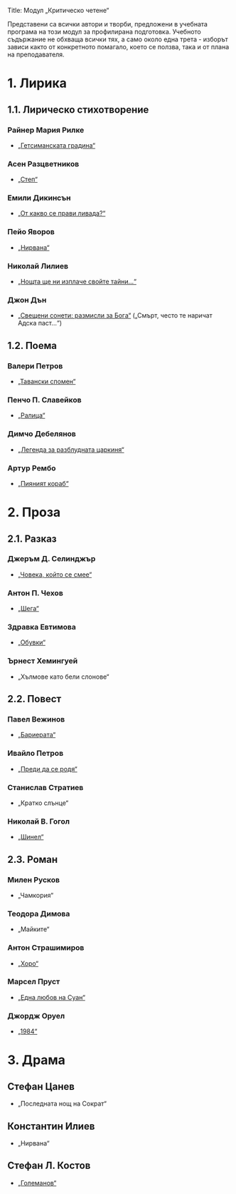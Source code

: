 Title: Модул „Критическо четене“

Представени са всички автори и творби, предложени в учебната програма на този модул за профилирана подготовка. Учебното съдържание не обхваща всички тях, а само около една трета - изборът зависи както от конкретното помагало, което се ползва, така и от плана на преподавателя.

# 1. Лирика
## 1.1. Лирическо стихотворение
### Райнер Мария Рилке
* [„Гетсиманската градина“](/text/31222)
### Асен Разцветников
* [„Степ“](/text/24628)
### Емили Дикинсън
* [„От какво се прави ливада?“](https://momichetata.com/nedelen-knijen-klub/ot-kakvo-se-pravi-livada-ot-emili-dikinsn)
### Пейо Яворов
* [„Нирвана“](/text/7128)
### Николай Лилиев
* [„Нощта ще ни изплаче свойте тайни...“](/text/7776)
### Джон Дън
* [„Свещени сонети: размисли за Бога“](https://litclub.bg/library/prev/donne/24.html) („Смърт, често те наричат Адска паст...“)

## 1.2. Поема
### Валери Петров
* [„Тавански спомен“](/text/24987)
### Пенчо П. Славейков
* [„Ралица“](/text/6631)
### Димчо Дебелянов
* [„Легенда за разблудната царкиня“](/text/6188)
### Артур Рембо
* [„Пияният кораб“](/text/10795)

# 2. Проза
## 2.1. Разказ
### Джеръм Д. Селинджър
* [„Човека, който се смее“](/text/1958)
### Антон П. Чехов
* [„Шега“](/text/11129)
### Здравка Евтимова
* [„Обувки“](https://liternet.bg/publish11/zevtimova/obuvki.htm)
### Ърнест Хемингуей
* „Хълмове като бели слонове“

## 2.2. Повест
### Павел Вежинов
* [„Бариерата“](/text/2868)
### Ивайло Петров
* [„Преди да се родя“](/text/15974)
### Станислав Стратиев
* „Кратко слънце“
### Николай В. Гогол
* [„Шинел“](/text/10939)

## 2.3. Роман
### Милен Русков
* „Чамкория“
### Теодора Димова
* „Майките“
### Антон Страшимиров
* [„Хоро“](/text/5306)
### Марсел Пруст
* [„Една любов на Суан“](https://biblioman.chitanka.info/djvu-viewer/?file=/fullcontent/5/3/2/8/15328-60c7124e82683.djvu/%D0%95%D0%B4%D0%BD%D0%B0_%D0%BB%D1%8E%D0%B1%D0%BE%D0%B2_%D0%BD%D0%B0_%D0%A1%D1%83%D0%B0%D0%BD.djvu)
### Джордж Оруел
* [„1984“](/text/291)

# 3. Драма
## Стефан Цанев
* „Последната нощ на Сократ“
## Константин Илиев
* „Нирвана“
## Стефан Л. Костов
* [„Големанов“](https://biblioman.chitanka.info/djvu-viewer/?file=/fullcontent/4/6/3/7/14637-60341d6e221a9.djvu/%D0%93%D0%BE%D0%BB%D0%B5%D0%BC%D0%B0%D0%BD%D0%BE%D0%B2.djvu)
